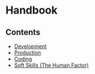 # Handbook

## Contents

- [Development](/Handbook/Development)
- [Production](/Handbook/Production)
- [Coding](/Handbook/Coding)
- [Soft Skills (The Human Factor)](/Handbook/Soft%20Skills%20%28The%20Human%20Factor%29)

